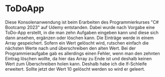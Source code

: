 # ToDoApp

Diese Konsolenanwendung ist beim Erarbeiten des Programmierkurses "C# Bootcamp 2023" auf Udemy entstanden. Dabei wurde nach Vorgabe eine ToDo-App erstellt, in die man zehn Aufgaben eingeben kann und diese sich dann ansehen, ergänzen oder löschen kann. Die Einträge werde in einem Array gespeichert. Sofern ein Wert gelöscht wird, rutschen einfach die nächsten Werte nach und überschreiben den alten Wert. Bei der Programmieraufgabe gab es allerdings einen Fehler, wenn man den zehnten Eintrag löschen wollte, da hier das Array zu Ende ist und deshalb keinen Wert zum Überschreiben holen kann. Deshalb habe ich die If-Schleife erweitert. Sollte jetzt der Wert 10 gelöscht werden so wird er geleert.
